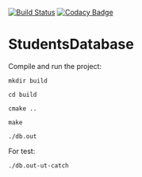 [![Build Status](https://travis-ci.org/Angan7a/StudentsDatabase.svg?branch=master)](https://travis-ci.org/Angan7a/StudentsDatabase) [![Codacy Badge](https://api.codacy.com/project/badge/Grade/1a493c17ace54725892c1d8f4b24b33b)](https://www.codacy.com/project/Angan7a/StudentsDatabase/dashboard?utm_source=github.com&amp;utm_medium=referral&amp;utm_content=Angan7a/StudentsDatabase&amp;utm_campaign=Badge_Grade_Dashboard)

# StudentsDatabase

Compile and run the project:
    
    mkdir build

    cd build

    cmake ..

    make

    ./db.out

For test:

    ./db.out-ut-catch

